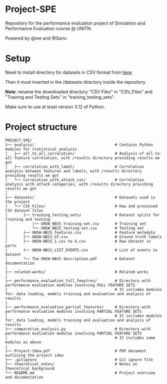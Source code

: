 # Project-SPE

Repository for the performance evaluation project of Simulation and Performance Evaluation course @ UNITN.

Powered by @me and @Sano.

# Setup
Need to install directory for datasets in CSV format from <a href="https://unsw-my.sharepoint.com/:f:/g/personal/z5025758_ad_unsw_edu_au/EnuQZZn3XuNBjgfcUu4DIVMBLCHyoLHqOswirpOQifr1ag?e=gKWkLS">here</a>.

Then it must inserted in the /datasets directory inside the repository.

**Note**: rename the downloaded directory "CSV Files" in "CSV_Files" and "Training and Testing Sets" in "training_testing_sets".

Make sure to use at least version 3.12 of Python.

# Project structure
```
PROJECT-SPE/
├── analysis/                                    # Contains Python modules for statistical analysis
│   ├── all_to_all_correlation/                  # Analysis of all-to-all feature correlation, with /results directory providing results we got
│   ├── correlation_with_label/                  # Correlation analysis between features and labels, with /results directory providing results we got
│   └── correlation_with_attack_cat/             # Correlation analysis with attack categories, with /results directory providing results we got
│
├── datasets/                                    # Datasets used in the project
│   └── CSV_Files/                               # Raw and processed CSV dataset files
│       ├── training_testing_sets/               # Dataset splits for training and testing
|           |── UNSW_NB15_training-set.csv       # Training set
|           └── UNSW_NB15_testing-set.csv        # Testing set
│       ├── UNSW-NB15_features.csv               # Feature metadata
│       ├── UNSW-NB15_GT.csv                     # Ground truth labels
│       ├── UNSW-NB15_1.csv to 4.csv             # Raw dataset in parts
│       ├── UNSW-NB15_LIST_EVENTS.csv            # List of events in dataset
│       └── The UNSW-NB15 description.pdf        # Dataset documentation
|
├── related-works/                               # Related works
|
├── performance_evaluation_full_feautres/        # Directory with performance evaluation modules involving FULL FEATURE SETS
|                                                # It includes modules for: data loading, models training and evaluation and analysis of results
|
├── performance_evaluation_partial_features/     # Directory with performance evaluation modules involving PARTIAL FEATURE SETS
|                                                # It includes modules for: data loading, models training and evaluation and analysis of results
├── comparative_analysis.py                      # Directory with performance evaluation modules involving PARTIAL FEATURE SETS
|                                                # It includes same modules as above
|
├── Project-Idea.pdf                             # PDF document outlining the project idea
├── .gitignore                                   # Git ignore file
├── theoretical_notes/                           # Notes on theoretical background
└── README.md                                    # Project overview and documentation
```
